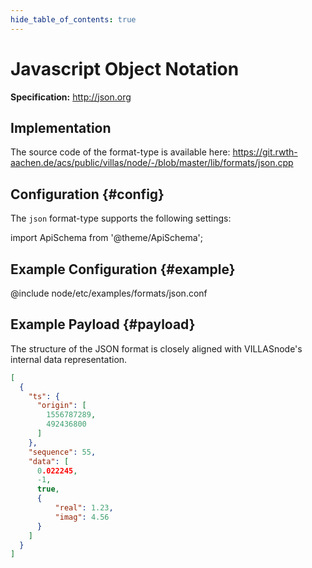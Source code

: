 ```yaml
---
hide_table_of_contents: true
---
```


# Javascript Object Notation

**Specification:** http://json.org

## Implementation

The source code of the format-type is available here:
https://git.rwth-aachen.de/acs/public/villas/node/-/blob/master/lib/formats/json.cpp

## Configuration {#config}

The `json` format-type supports the following settings:

import ApiSchema from '@theme/ApiSchema';

<ApiSchema example pointer="#/components/schemas/json" />

## Example Configuration {#example}

@include node/etc/examples/formats/json.conf

## Example Payload {#payload}

The structure of the JSON format is closely aligned with VILLASnode's internal data representation.

```json
[
  {
    "ts": {
      "origin": [
        1556787289,
        492436800
      ]
    },
    "sequence": 55,
    "data": [
      0.022245,
      -1,
      true,
      {
          "real": 1.23,
          "imag": 4.56
      }
    ]
  }
]
```
